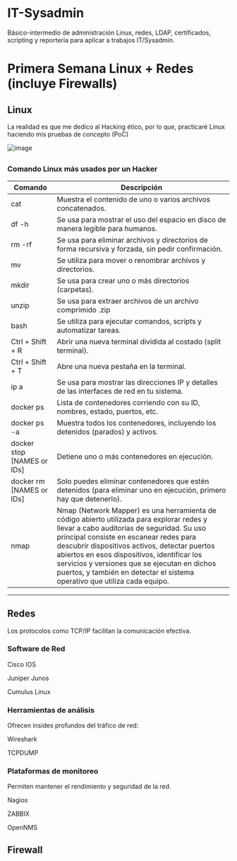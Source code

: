# IT-Sysadmin
Básico-intermedio de administración Linux, redes, LDAP, certificados, scripting y reportería para aplicar a trabajos IT/Sysadmin.

# Primera Semana Linux + Redes (incluye Firewalls)
## Linux
La realidad es que me dedico al Hacking ético, por lo que, practicaré Linux haciendo mis pruebas de concepto (PoC)

![image](https://github.com/user-attachments/assets/fde315b9-638e-4af8-939a-a3004edf8858)
##
### Comando Linux más usados por un Hacker
|Comando  |Descripción  |
|---------|-------------|
|cat      |Muestra el contenido de uno o varios archivos concatenados.|
|df -h    |Se usa para mostrar el uso del espacio en disco de manera legible para humanos.|
|rm -rf   |Se usa para eliminar archivos y directorios de forma recursiva y forzada, sin pedir confirmación.|
|mv       |Se utiliza para mover o renombrar archivos y directorios.|  
|mkdir    |Se usa para crear uno o más directorios (carpetas).|
|unzip    |Se usa para extraer archivos de un archivo comprimido .zip|
|bash     |Se utiliza para ejecutar comandos, scripts y automatizar tareas.|
|Ctrl + Shift + R         |Abrir una nueva terminal dividida al costado (split terminal).
|Ctrl + Shift + T         |Abre una nueva pestaña en la terminal.
|ip a    |Se usa para mostrar las direcciones IP y detalles de las interfaces de red en tu sistema.
|docker ps   |Lista de contenedores corriendo con su ID, nombres, estado, puertos, etc.|
|docker ps -a |Muestra todos los contenedores, incluyendo los detenidos (parados) y activos.|
|docker stop [NAMES or IDs] |Detiene uno o más contenedores en ejecución.|
|docker rm [NAMES or IDs] |Solo puedes eliminar contenedores que estén detenidos (para eliminar uno en ejecución, primero hay que detenerlo).|
|nmap|Nmap (Network Mapper) es una herramienta de código abierto utilizada para explorar redes y llevar a cabo auditorías de seguridad. Su uso principal consiste en escanear redes para descubrir dispositivos activos, detectar puertos abiertos en esos dispositivos, identificar los servicios y versiones que se ejecutan en dichos puertos, y también en detectar el sistema operativo que utiliza cada equipo.|
---
## Redes
Los protocolos como TCP/IP facilitan la comunicación efectiva.
### Software de Red
Cisco IOS

Juniper Junos

Cumulus Linux

### Herramientas de análisis
Ofrecen insides profundos del tráfico de red:

Wireshark

TCPDUMP

### Plataformas de monitoreo
Permiten mantener el rendimiento y seguridad de la red.

Nagios

ZABBIX

OpenNMS



## Firewall
